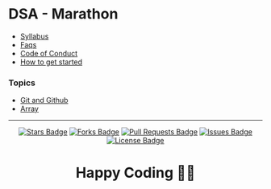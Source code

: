 # DSA - Marathon

- [Syllabus](Syllabus.md)
- [Faqs](faqs.md)
- [Code of Conduct](Code_of_Conduct.md)
- [How to get started](Get_Stated.md)
### Topics
- [Git and Github](/Git_and_Github)
- [Array](/Array)

<!-- ### All amazing members of these series -->

<!--  <table>
 <tr>
   <td>
    <a href="https://github.com/geeky01adarsh/DSA-Marathon/graphs/contributors">
  			<img src="https://contributors-img.web.app/image?repo=geeky01adarsh/DSA-Marathon" />
  		</a>
    </a>
  </td>
 </tr>
</table>  -->

<hr>
<p align='center'>
<a href="https://github.com/geeky01adarsh/DSA-Marathon/stargazers"><img src="https://img.shields.io/github/stars/geeky01adarsh/DSA-Marathon" alt="Stars Badge"/></a>
<a href="https://github.com/geeky01adarsh/DSA-Marathon/members"><img src="https://img.shields.io/github/forks/geeky01adarsh/DSA-Marathon" alt="Forks Badge"/></a>
<a href="https://github.com/geeky01adarsh/DSA-Marathon/pulls"><img src="https://img.shields.io/github/issues-pr/geeky01adarsh/DSA-Marathon" alt="Pull Requests Badge"/></a>
<a href="https://github.com/geeky01adarsh/DSA-Marathon/issues"><img src="https://img.shields.io/github/issues/geeky01adarsh/DSA-Marathon" alt="Issues Badge"/></a>
<!-- <a href="https://github.com/geeky01adarsh/DSA-Marathon/graphs/contributors"><img alt="GitHub contributors" src="https://img.shields.io/github/geeky01adarsh/DSA-Marathon?color=2b9348"></a> -->
<a href="https://github.com/geeky01adarsh/DSA-Marathon/blob/master/LICENSE"><img src="https://img.shields.io/github/license/geeky01adarsh/DSA-Marathon?color=2b9348" alt="License Badge"/></a>
</p>
<h1 align=center> Happy Coding 👨‍💻 </h1>
